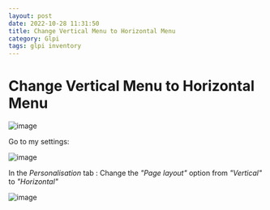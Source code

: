 ```yaml
---
layout: post
date: 2022-10-28 11:31:50
title: Change Vertical Menu to Horizontal Menu
category: Glpi
tags: glpi inventory
---
```

# Change Vertical Menu to Horizontal Menu

![image](https://user-images.githubusercontent.com/1507737/198555544-8180717e-5edf-4f29-9b87-8a4b1a7de049.png)

Go to my settings:

![image](https://user-images.githubusercontent.com/1507737/198555617-153a75d9-def4-438c-9cb2-8f55e1cba035.png)

In the *Personalisation* tab : Change the *"Page layout"* option from *"Vertical"* to *"Horizontal"*

![image](https://user-images.githubusercontent.com/1507737/198555690-41d4900c-64e6-4efe-b3ea-f494df5d508e.png)


 


 
